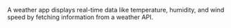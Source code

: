 A weather app displays real-time data like temperature, humidity, and wind speed by fetching information from a weather API.
